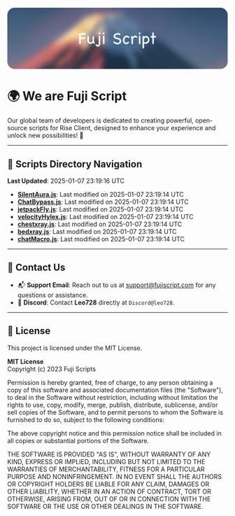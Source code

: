 ![Banner](.github/b.webp)

# 🌍 **We are Fuji Script**

Our global team of developers is dedicated to creating powerful, open-source scripts for Rise Client, designed to enhance your experience and unlock new possibilities! 🌟

---
<!-- SCRIPTS_NAVIGATION_START -->
## 📂 **Scripts Directory Navigation**

**Last Updated**: 2025-01-07 23:19:16 UTC

- **[SilentAura.js](scripts/SilentAura.js)**: Last modified on 2025-01-07 23:19:14 UTC
- **[ChatBypass.js](scripts/ChatBypass.js)**: Last modified on 2025-01-07 23:19:14 UTC
- **[jetpackFly.js](scripts/jetpackFly.js)**: Last modified on 2025-01-07 23:19:14 UTC
- **[velocityHylex.js](scripts/velocityHylex.js)**: Last modified on 2025-01-07 23:19:14 UTC
- **[chestxray.js](scripts/chestxray.js)**: Last modified on 2025-01-07 23:19:14 UTC
- **[bedxray.js](scripts/bedxray.js)**: Last modified on 2025-01-07 23:19:14 UTC
- **[chatMacro.js](scripts/chatMacro.js)**: Last modified on 2025-01-07 23:19:14 UTC

<!-- SCRIPTS_NAVIGATION_END -->

---

## 💬 **Contact Us**  
- 📬 **Support Email**: Reach out to us at [support@fujiscript.com](mailto:support@fujiscript.com) for any questions or assistance.  
- 💬 **Discord**: Contact **Leo728** directly at `Discord@leo728`.

---

## 📜 **License**

This project is licensed under the MIT License.  

**MIT License**  
Copyright (c) 2023 Fuji Scripts  

Permission is hereby granted, free of charge, to any person obtaining a copy of this software and associated documentation files (the "Software"), to deal in the Software without restriction, including without limitation the rights to use, copy, modify, merge, publish, distribute, sublicense, and/or sell copies of the Software, and to permit persons to whom the Software is furnished to do so, subject to the following conditions:  

The above copyright notice and this permission notice shall be included in all copies or substantial portions of the Software.  

THE SOFTWARE IS PROVIDED "AS IS", WITHOUT WARRANTY OF ANY KIND, EXPRESS OR IMPLIED, INCLUDING BUT NOT LIMITED TO THE WARRANTIES OF MERCHANTABILITY, FITNESS FOR A PARTICULAR PURPOSE AND NONINFRINGEMENT. IN NO EVENT SHALL THE AUTHORS OR COPYRIGHT HOLDERS BE LIABLE FOR ANY CLAIM, DAMAGES OR OTHER LIABILITY, WHETHER IN AN ACTION OF CONTRACT, TORT OR OTHERWISE, ARISING FROM, OUT OF OR IN CONNECTION WITH THE SOFTWARE OR THE USE OR OTHER DEALINGS IN THE SOFTWARE.  
